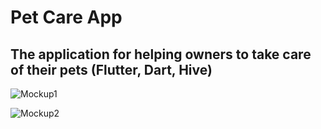 # Pet Care App
## The application for helping owners to take care of their pets (Flutter, Dart, Hive)
![Mockup1](https://github.com/mcntcw/pet_care_app/assets/143199755/0d026600-5364-4171-bf22-45b2ea7adabb)

![Mockup2](https://github.com/mcntcw/pet_care_app/assets/143199755/5de12807-d86d-43b1-acef-f047207d6063)
